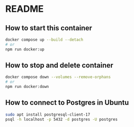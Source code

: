 # README

## How to start this container

```bash
docker compose up --build --detach
# or
npm run docker:up
```

## How to stop and delete container

```bash
docker compose down --volumes --remove-orphans
# or
npm run docker:down
```

## How to connect to Postgres in Ubuntu

```bash
sudo apt install postgresql-client-17
psql -h localhost -p 5432 -d postgres -U postgres
```
